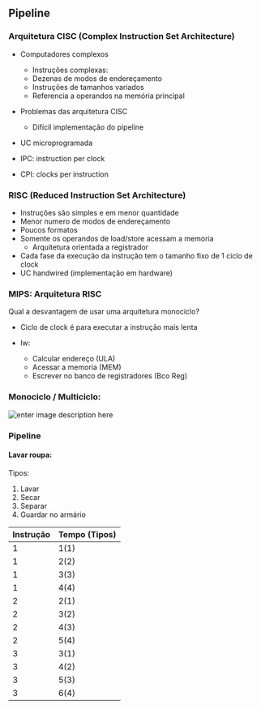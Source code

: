 ## Pipeline

### Arquitetura CISC (Complex Instruction Set Architecture)

* Computadores complexos
	* Instruções complexas:
	* Dezenas de modos de endereçamento
	* Instruções de tamanhos variados
	* Referencia a operandos na memória principal

* Problemas das arquitetura CISC
	* Difícil implementação do pipeline
*  UC microprogramada
* IPC: instruction per clock
* CPI: clocks per instruction


### RISC (Reduced Instruction Set Architecture)

* Instruções são simples e em menor quantidade
* Menor numero de modos de endereçamento
* Poucos formatos
* Somente os operandos de load/store acessam a memoria
	* Arquitetura orientada a registrador
* Cada fase da execução da instrução tem o tamanho fixo de 1 ciclo de clock
* UC handwired (implementação em hardware)


### MIPS: Arquitetura RISC
	
Qual a desvantagem de usar uma arquitetura monociclo?
* Ciclo de clock é para executar a instrução mais lenta

* lw: 
	* Calcular endereço (ULA)
	* Acessar a memoria (MEM)
	* Escrever no banco de registradores (Bco Reg)

### Monociclo / Multiciclo:



![enter image description here](https://lh3.googleusercontent.com/TBXKvZXdJ1sEG_37wODJinvqpwIbPews-hl9lG71I9iTCD5qwqi6MPHlWfCxH1qRLk_mRJaxGsR0iQ)

### Pipeline

#### Lavar roupa:

Tipos:

1) Lavar
2) Secar
3) Separar
4) Guardar no armário


|Instrução|Tempo (Tipos)|
|---------|----|
|1	  |1(1)		|
|1	  |2(2)		|
|1	  |3(3)		|
|1	  |4(4)		|
|2	  |2(1)		|
|2	  |3(2)		|
|2	  |4(3)		|
|2	  |5(4)		|
|3	  |3(1)		|
|3	  |4(2)		|
|3	  |5(3)		|
|3	  |6(4)		|
<!--stackedit_data:
eyJoaXN0b3J5IjpbLTk5OTgyOTI3OF19
-->